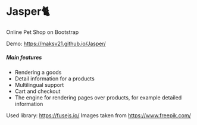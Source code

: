# Jasper🐈
Online Pet Shop on Bootstrap

Demo: https://maksv21.github.io/Jasper/

<h5>Main features</h5>
<ul class="list-group list-group-flush"> 
  <li class="list-group-item">Rendering a goods</li>
  <li class="list-group-item">Detail information for a products</li>
  <li class="list-group-item">Multilingual support</li>
  <li class="list-group-item">Cart and checkout</li>
  <li class="list-group-item">The engine for rendering pages over products, for example detailed information</li>  
</ul>

Used library: https://fusejs.io/
Images taken from https://www.freepik.com/
